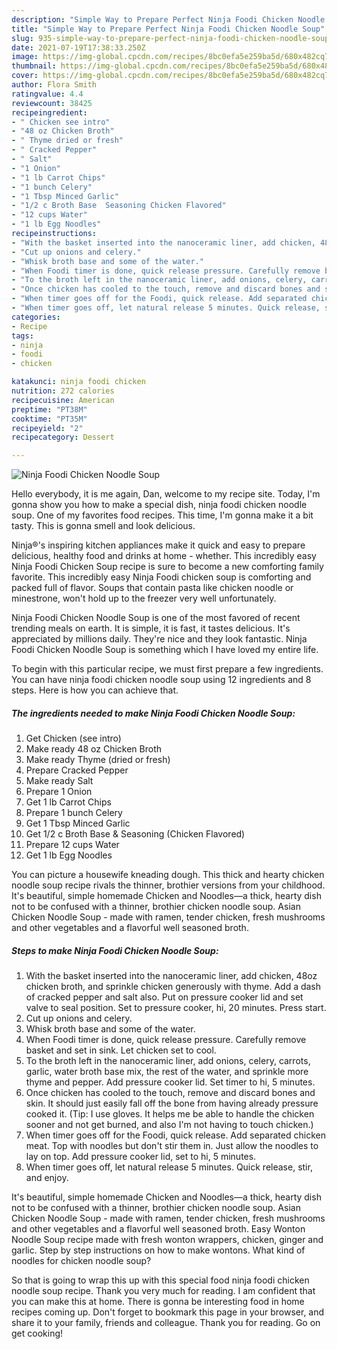 ```yaml
---
description: "Simple Way to Prepare Perfect Ninja Foodi Chicken Noodle Soup"
title: "Simple Way to Prepare Perfect Ninja Foodi Chicken Noodle Soup"
slug: 935-simple-way-to-prepare-perfect-ninja-foodi-chicken-noodle-soup
date: 2021-07-19T17:38:33.250Z
image: https://img-global.cpcdn.com/recipes/8bc0efa5e259ba5d/680x482cq70/ninja-foodi-chicken-noodle-soup-recipe-main-photo.jpg
thumbnail: https://img-global.cpcdn.com/recipes/8bc0efa5e259ba5d/680x482cq70/ninja-foodi-chicken-noodle-soup-recipe-main-photo.jpg
cover: https://img-global.cpcdn.com/recipes/8bc0efa5e259ba5d/680x482cq70/ninja-foodi-chicken-noodle-soup-recipe-main-photo.jpg
author: Flora Smith
ratingvalue: 4.4
reviewcount: 38425
recipeingredient:
- " Chicken see intro"
- "48 oz Chicken Broth"
- " Thyme dried or fresh"
- " Cracked Pepper"
- " Salt"
- "1 Onion"
- "1 lb Carrot Chips"
- "1 bunch Celery"
- "1 Tbsp Minced Garlic"
- "1/2 c Broth Base  Seasoning Chicken Flavored"
- "12 cups Water"
- "1 lb Egg Noodles"
recipeinstructions:
- "With the basket inserted into the nanoceramic liner, add chicken, 48oz chicken broth, and sprinkle chicken generously with thyme. Add a dash of cracked pepper and salt also. Put on pressure cooker lid and set valve to seal position. Set to pressure cooker, hi, 20 minutes. Press start."
- "Cut up onions and celery."
- "Whisk broth base and some of the water."
- "When Foodi timer is done, quick release pressure. Carefully remove basket and set in sink. Let chicken set to cool."
- "To the broth left in the nanoceramic liner, add onions, celery, carrots, garlic, water broth base mix, the rest of the water, and sprinkle more thyme and pepper. Add pressure cooker lid. Set timer to hi, 5 minutes."
- "Once chicken has cooled to the touch, remove and discard bones and skin. It should just easily fall off the bone from having already pressure cooked it. (Tip: I use gloves. It helps me be able to handle the chicken sooner and not get burned, and also I&#39;m not having to touch chicken.)"
- "When timer goes off for the Foodi, quick release. Add separated chicken meat. Top with noodles but don&#39;t stir them in. Just allow the noodles to lay on top. Add pressure cooker lid, set to hi, 5 minutes."
- "When timer goes off, let natural release 5 minutes. Quick release, stir, and enjoy."
categories:
- Recipe
tags:
- ninja
- foodi
- chicken

katakunci: ninja foodi chicken 
nutrition: 272 calories
recipecuisine: American
preptime: "PT38M"
cooktime: "PT35M"
recipeyield: "2"
recipecategory: Dessert

---
```



![Ninja Foodi Chicken Noodle Soup](https://img-global.cpcdn.com/recipes/8bc0efa5e259ba5d/680x482cq70/ninja-foodi-chicken-noodle-soup-recipe-main-photo.jpg)

Hello everybody, it is me again, Dan, welcome to my recipe site. Today, I'm gonna show you how to make a special dish, ninja foodi chicken noodle soup. One of my favorites food recipes. This time, I'm gonna make it a bit tasty. This is gonna smell and look delicious.

Ninja®&#39;s inspiring kitchen appliances make it quick and easy to prepare delicious, healthy food and drinks at home - whether. This incredibly easy Ninja Foodi Chicken Soup recipe is sure to become a new comforting family favorite. This incredibly easy Ninja Foodi chicken soup is comforting and packed full of flavor. Soups that contain pasta like chicken noodle or minestrone, won&#39;t hold up to the freezer very well unfortunately.

Ninja Foodi Chicken Noodle Soup is one of the most favored of recent trending meals on earth. It is simple, it is fast, it tastes delicious. It's appreciated by millions daily. They're nice and they look fantastic. Ninja Foodi Chicken Noodle Soup is something which I have loved my entire life.


To begin with this particular recipe, we must first prepare a few ingredients. You can have ninja foodi chicken noodle soup using 12 ingredients and 8 steps. Here is how you can achieve that.

<!--inarticleads1-->

##### The ingredients needed to make Ninja Foodi Chicken Noodle Soup:

1. Get  Chicken (see intro)
1. Make ready 48 oz Chicken Broth
1. Make ready  Thyme (dried or fresh)
1. Prepare  Cracked Pepper
1. Make ready  Salt
1. Prepare 1 Onion
1. Get 1 lb Carrot Chips
1. Prepare 1 bunch Celery
1. Get 1 Tbsp Minced Garlic
1. Get 1/2 c Broth Base &amp; Seasoning (Chicken Flavored)
1. Prepare 12 cups Water
1. Get 1 lb Egg Noodles


You can picture a housewife kneading dough. This thick and hearty chicken noodle soup recipe rivals the thinner, brothier versions from your childhood. It&#39;s beautiful, simple homemade Chicken and Noodles—a thick, hearty dish not to be confused with a thinner, brothier chicken noodle soup. Asian Chicken Noodle Soup - made with ramen, tender chicken, fresh mushrooms and other vegetables and a flavorful well seasoned broth. 

<!--inarticleads2-->

##### Steps to make Ninja Foodi Chicken Noodle Soup:

1. With the basket inserted into the nanoceramic liner, add chicken, 48oz chicken broth, and sprinkle chicken generously with thyme. Add a dash of cracked pepper and salt also. Put on pressure cooker lid and set valve to seal position. Set to pressure cooker, hi, 20 minutes. Press start.
1. Cut up onions and celery.
1. Whisk broth base and some of the water.
1. When Foodi timer is done, quick release pressure. Carefully remove basket and set in sink. Let chicken set to cool.
1. To the broth left in the nanoceramic liner, add onions, celery, carrots, garlic, water broth base mix, the rest of the water, and sprinkle more thyme and pepper. Add pressure cooker lid. Set timer to hi, 5 minutes.
1. Once chicken has cooled to the touch, remove and discard bones and skin. It should just easily fall off the bone from having already pressure cooked it. (Tip: I use gloves. It helps me be able to handle the chicken sooner and not get burned, and also I&#39;m not having to touch chicken.)
1. When timer goes off for the Foodi, quick release. Add separated chicken meat. Top with noodles but don&#39;t stir them in. Just allow the noodles to lay on top. Add pressure cooker lid, set to hi, 5 minutes.
1. When timer goes off, let natural release 5 minutes. Quick release, stir, and enjoy.


It&#39;s beautiful, simple homemade Chicken and Noodles—a thick, hearty dish not to be confused with a thinner, brothier chicken noodle soup. Asian Chicken Noodle Soup - made with ramen, tender chicken, fresh mushrooms and other vegetables and a flavorful well seasoned broth. Easy Wonton Noodle Soup recipe made with fresh wonton wrappers, chicken, ginger and garlic. Step by step instructions on how to make wontons. What kind of noodles for chicken noodle soup? 

So that is going to wrap this up with this special food ninja foodi chicken noodle soup recipe. Thank you very much for reading. I am confident that you can make this at home. There is gonna be interesting food in home recipes coming up. Don't forget to bookmark this page in your browser, and share it to your family, friends and colleague. Thank you for reading. Go on get cooking!
